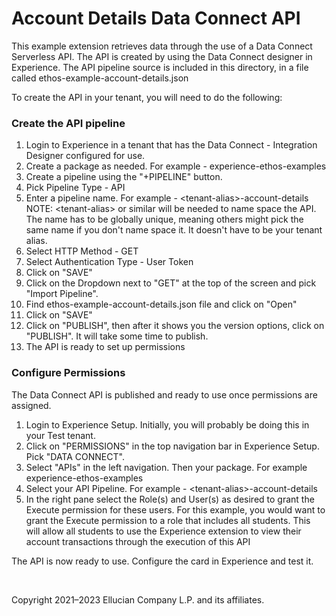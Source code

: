 # Account Details Data Connect API

This example extension retrieves data through the use of a Data Connect Serverless API. The API is created by using the Data Connect designer in Experience. The API pipeline source is included in this directory, in a file called ethos-example-account-details.json

To create the API in your tenant, you will need to do the following:

### Create the API pipeline

1. Login to Experience in a tenant that has the Data Connect - Integration Designer configured for use.
1. Create a package as needed. For example - experience-ethos-examples
1. Create a pipeline using the "+PIPELINE" button.
1. Pick Pipeline Type - API
1. Enter a pipeline name. For example - \<tenant-alias>-account-details  NOTE: \<tenant-alias> or similar will be needed to name space the API. The name has to be globally unique, meaning others might pick the same name if you don't name space it. It doesn't have to be your tenant alias.
1. Select HTTP Method - GET
1. Select Authentication Type - User Token
1. Click on "SAVE"
1. Click on the Dropdown next to "GET" at the top of the screen and pick "Import Pipeline".
1. Find ethos-example-account-details.json file and click on "Open"
1. Click on "SAVE"
1. Click on "PUBLISH", then after it shows you the version options, click on "PUBLISH". It will take some time to publish.
1. The API is ready to set up permissions

### Configure Permissions

The Data Connect API is published and ready to use once permissions are assigned.

1. Login to Experience Setup. Initially, you will probably be doing this in your Test tenant.
1. Click on "PERMISSIONS" in the top navigation bar in Experience Setup. Pick "DATA CONNECT".
1. Select "APIs" in the left navigation. Then your package. For example experience-ethos-examples
1. Select your API Pipeline. For example - \<tenant-alias>-account-details
1. In the right pane select the Role(s) and User(s) as desired to grant the Execute permission for these users. For this example, you would want to grant the Execute permission to a role that includes all students. This will allow all students to use the Experience extension to view their account transactions through the execution of this API

The API is now ready to use. Configure the card in Experience and test it.


<br/>

Copyright 2021–2023 Ellucian Company L.P. and its affiliates.
